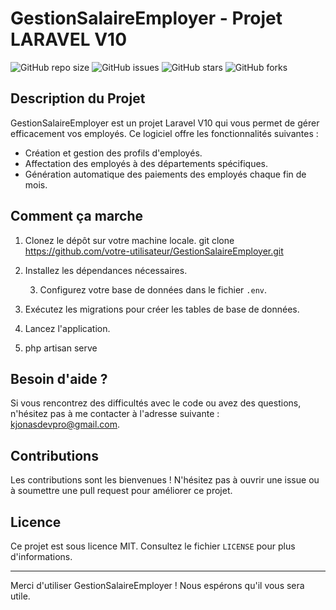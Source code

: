 # GestionSalaireEmployer - Projet LARAVEL V10

![GitHub repo size](https://img.shields.io/github/repo-size/votre-utilisateur/GestionSalaireEmployer)
![GitHub issues](https://img.shields.io/github/issues/votre-utilisateur/GestionSalaireEmployer)
![GitHub stars](https://img.shields.io/github/stars/votre-utilisateur/GestionSalaireEmployer)
![GitHub forks](https://img.shields.io/github/forks/votre-utilisateur/GestionSalaireEmployer)

## Description du Projet

GestionSalaireEmployer est un projet Laravel V10 qui vous permet de gérer efficacement vos employés. Ce logiciel offre les fonctionnalités suivantes :

- Création et gestion des profils d'employés.
- Affectation des employés à des départements spécifiques.
- Génération automatique des paiements des employés chaque fin de mois.

## Comment ça marche

1. Clonez le dépôt sur votre machine locale.
   git clone https://github.com/votre-utilisateur/GestionSalaireEmployer.git

   
2. Installez les dépendances nécessaires.

   3. Configurez votre base de données dans le fichier `.env`.

4. Exécutez les migrations pour créer les tables de base de données.
 
5. Lancez l'application.
6. php artisan serve

   
## Besoin d'aide ?

Si vous rencontrez des difficultés avec le code ou avez des questions, n'hésitez pas à me contacter à l'adresse suivante : [kjonasdevpro@gmail.com](mailto:kjonasdevpro@gmail.com).

## Contributions

Les contributions sont les bienvenues ! N'hésitez pas à ouvrir une issue ou à soumettre une pull request pour améliorer ce projet.

## Licence

Ce projet est sous licence MIT. Consultez le fichier `LICENSE` pour plus d'informations.

---

Merci d'utiliser GestionSalaireEmployer ! Nous espérons qu'il vous sera utile.





   
